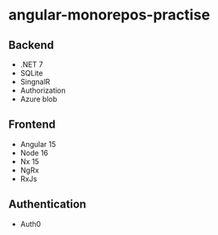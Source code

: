 # angular-monorepos-practise

## Backend

- .NET 7
- SQLite
- SingnalR
- Authorization
- Azure blob

## Frontend

- Angular 15
- Node 16
- Nx 15
- NgRx
- RxJs

## Authentication

- Auth0
